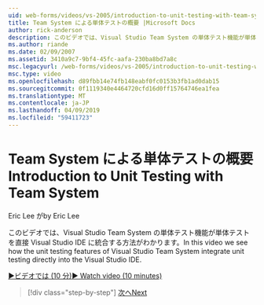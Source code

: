 ```yaml
---
uid: web-forms/videos/vs-2005/introduction-to-unit-testing-with-team-system
title: Team System による単体テストの概要 |Microsoft Docs
author: rick-anderson
description: このビデオでは、Visual Studio Team System の単体テスト機能が単体テストを直接 Visual Studio IDE に統合する方法がわかります。
ms.author: riande
ms.date: 02/09/2007
ms.assetid: 3410a9c7-9bf4-45fc-aafa-230ba8bd7a8c
msc.legacyurl: /web-forms/videos/vs-2005/introduction-to-unit-testing-with-team-system
msc.type: video
ms.openlocfilehash: d89fbb14e74fb148eabf0fc0153b3fb1ad0dab15
ms.sourcegitcommit: 0f1119340e4464720cfd16d0ff15764746ea1fea
ms.translationtype: MT
ms.contentlocale: ja-JP
ms.lasthandoff: 04/09/2019
ms.locfileid: "59411723"
---
```

# <a name="introduction-to-unit-testing-with-team-system"></a><span data-ttu-id="348eb-103">Team System による単体テストの概要</span><span class="sxs-lookup"><span data-stu-id="348eb-103">Introduction to Unit Testing with Team System</span></span>

<span data-ttu-id="348eb-104">Eric Lee が</span><span class="sxs-lookup"><span data-stu-id="348eb-104">by Eric Lee</span></span>

<span data-ttu-id="348eb-105">このビデオでは、Visual Studio Team System の単体テスト機能が単体テストを直接 Visual Studio IDE に統合する方法がわかります。</span><span class="sxs-lookup"><span data-stu-id="348eb-105">In this video we see how the unit testing features of Visual Studio Team System integrate unit testing directly into the Visual Studio IDE.</span></span>

[<span data-ttu-id="348eb-106">&#9654;ビデオでは (10 分)</span><span class="sxs-lookup"><span data-stu-id="348eb-106">&#9654; Watch video (10 minutes)</span></span>](https://channel9.msdn.com/Blogs/ASP-NET-Site-Videos/introduction-to-unit-testing-with-team-system)

> [!div class="step-by-step"]
> [<span data-ttu-id="348eb-107">次へ</span><span class="sxs-lookup"><span data-stu-id="348eb-107">Next</span></span>](introduction-to-testing-web-applications-with-team-system.md)
